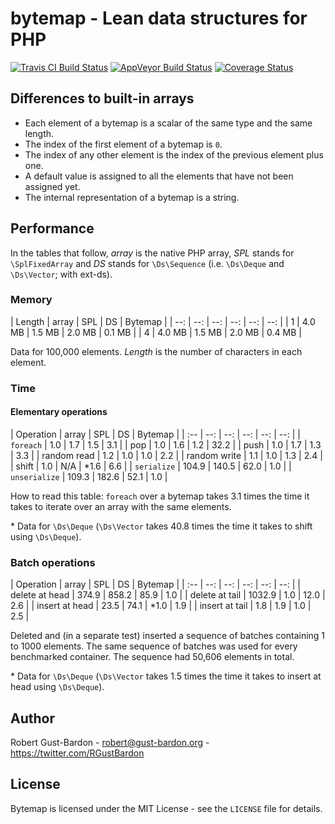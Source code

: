 # bytemap - Lean data structures for PHP

[![Travis CI Build Status](https://travis-ci.org/RGustBardon/bytemap.svg?branch=master)](https://travis-ci.org/RGustBardon/bytemap)
[![AppVeyor Build Status](https://ci.appveyor.com/api/projects/status/github/RGustBardon/bytemap?branch=master&svg=true)](https://ci.appveyor.com/project/RGustBardon/bytemap)
[![Coverage Status](https://coveralls.io/repos/github/RGustBardon/bytemap/badge.svg?branch=master)](https://coveralls.io/github/RGustBardon/bytemap?branch=master)

## Differences to built-in arrays

- Each element of a bytemap is a scalar of the same type and the same length.
- The index of the first element of a bytemap is `0`.
- The index of any other element is the index of the previous element plus one.
- A default value is assigned to all the elements that have not been assigned yet.
- The internal representation of a bytemap is a string.

## Performance

In the tables that follow, _array_ is the native PHP array, _SPL_ stands for `\SplFixedArray` and _DS_ stands for `\Ds\Sequence` (i.e. `\Ds\Deque` and `\Ds\Vector`; with ext-ds).

### Memory

| Length | array | SPL | DS | Bytemap |
| --: | --: | --: | --: | --: | --: |
| 1 | 4.0 MB | 1.5 MB | 2.0 MB | 0.1 MB |
| 4 | 4.0 MB | 1.5 MB | 2.0 MB | 0.4 MB |

Data for 100,000 elements. _Length_ is the number of characters in each element.

### Time

#### Elementary operations

| Operation | array | SPL | DS | Bytemap |
| :-- | --: | --: | --: | --: | --: |
| `foreach` | 1.0 | 1.7 | 1.5 | 3.1 |
| pop | 1.0 | 1.6 | 1.2  | 32.2 |
| push | 1.0 | 1.7 | 1.3 | 3.3 |
| random read | 1.2 | 1.0 | 1.0 | 2.2 |
| random write | 1.1 | 1.0 | 1.3 | 2.4 |
| shift | 1.0 | N/A | *1.6 | 6.6 |
| `serialize` | 104.9 | 140.5 | 62.0 | 1.0 |
| `unserialize` | 109.3 | 182.6 | 52.1 | 1.0 |

How to read this table: `foreach` over a bytemap takes 3.1 times the time it takes to iterate over an array with the same elements.

\* Data for `\Ds\Deque` (`\Ds\Vector` takes 40.8 times the time it takes to shift using `\Ds\Deque`).

### Batch operations

| Operation | array | SPL | DS | Bytemap |
| :-- | --: | --: | --: | --: | --: |
| delete at head | 374.9 | 858.2 | 85.9 | 1.0 |
| delete at tail | 1032.9 | 1.0 | 12.0 | 2.6 |
| insert at head | 23.5 | 74.1 | *1.0 | 1.9 |
| insert at tail | 1.8 | 1.9 | 1.0 | 2.5 |

Deleted and (in a separate test) inserted a sequence of batches containing 1 to 1000 elements. The same sequence of batches was used for every benchmarked container. The sequence had 50,606 elements in total.

\* Data for `\Ds\Deque` (`\Ds\Vector` takes 1.5 times the time it takes to insert at head using `\Ds\Deque`).

## Author

Robert Gust-Bardon - <robert@gust-bardon.org> - <https://twitter.com/RGustBardon>

## License

Bytemap is licensed under the MIT License - see the `LICENSE` file for details.